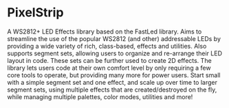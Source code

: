 # PixelStrip

A WS2812+ LED Effects library based on the FastLed library.
Aims to streamline the use of the popular WS2812 (and other) addressable LEDs by providing a wide variety of rich, class-based, effects and utilities. Also supports segment sets, allowing users to organize and re-arrange their LED layout in code. These sets can be further used to create 2D effects. The library lets users code at their own comfort level by only requiring a few core tools to operate, but providing many more for power users. Start small with a simple segment set and one effect, and scale up over time to larger segment sets, using multiple effects that are created/destroyed on the fly, while managing multiple palettes, color modes, utilities and more!

